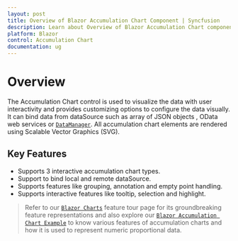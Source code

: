 ```yaml
---
layout: post
title: Overview of Blazor Accumulation Chart Component | Syncfusion 
description: Learn about Overview of Blazor Accumulation Chart component of Syncfusion, and more details.
platform: Blazor
control: Accumulation Chart
documentation: ug
---
```


# Overview

The Accumulation Chart control is used to visualize the data with user interactivity and provides customizing options to configure the data visually.
It can bind data from  dataSource such as array of JSON objects , OData web services or
[`DataManager`](https://blazor.syncfusion.com/documentation/data/). All accumulation chart elements are
rendered using Scalable Vector Graphics (SVG).

## Key Features

* Supports 3 interactive accumulation chart types.
* Support to bind local and remote dataSource.
* Supports features like grouping, annotation and empty point handling.
* Supports interactive features like tooltip, selection and highlight.

> Refer to our [`Blazor Charts`](https://www.syncfusion.com/blazor-components/blazor-charts) feature tour page for its groundbreaking feature representations and also explore our [`Blazor Accumulation Chart Example`](https://blazor.syncfusion.com/demos/chart/pie?theme=bootstrap4) to know various features of accumulation charts and how it is used to represent numeric proportional data.